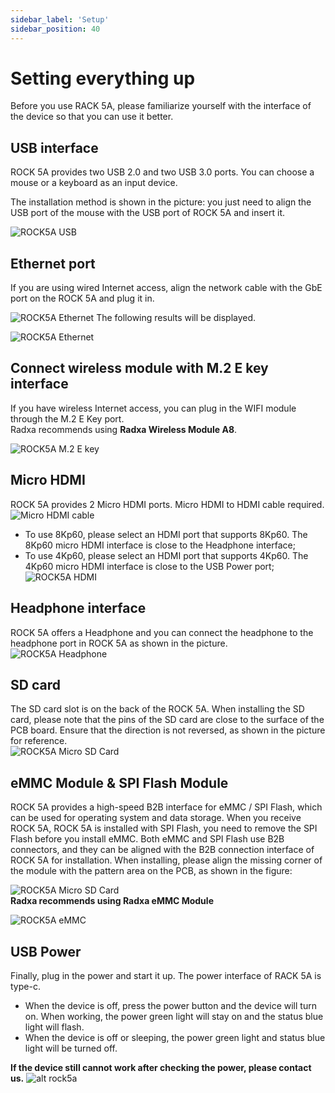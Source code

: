 ```yaml
---
sidebar_label: 'Setup'
sidebar_position: 40
---
```


# Setting everything up

Before you use RACK 5A, please familiarize yourself with the interface of the device so that you can use it better.

## USB interface
ROCK 5A provides two USB 2.0 and two USB 3.0 ports. You can choose a mouse or a keyboard as an input device.  

The installation method is shown in the picture: you just need to align the USB port of the mouse with the USB port of ROCK 5A and insert it.

![ROCK5A USB](/img/rock5a/rock5a_usb.webp)

## Ethernet port 
If you are using wired Internet access, align the network cable with the GbE port on the ROCK 5A and plug it in.

![ROCK5A Ethernet](/img/rock5a/rock5a_ethernet_01.webp)
The following results will be displayed.

![ROCK5A Ethernet](/img/rock5a/rock5a_ethernet_02.webp)

## Connect wireless module with M.2 E key interface
If you have wireless Internet access, you can plug in the WIFI module through the M.2 E Key port.  
Radxa recommends using **Radxa Wireless Module A8**.

![ROCK5A M.2 E key](/img/rock5a/rock5a_m2.webp)

## Micro HDMI
ROCK 5A provides 2 Micro HDMI ports.
Micro HDMI to HDMI cable required.
![Micro HDMI cable](/img/accessories/micro-hdmi-cable-01.webp)
- To use 8Kp60, please select an HDMI port that supports 8Kp60. The 8Kp60 micro HDMI interface is close to the Headphone interface;
- To use 4Kp60, please select an HDMI port that supports 4Kp60. The 4Kp60 micro HDMI interface is close to the USB Power port;  
![ROCK5A HDMI](/img/rock5a/rock5a_hdmi.webp)

## Headphone interface 
ROCK 5A offers a Headphone and you can connect the headphone to the headphone port in ROCK 5A as shown in the picture.
![ROCK5A Headphone](/img/rock5a/rock5a_headphone.webp)

## SD card  
The SD card slot is on the back of the ROCK 5A. When installing the SD card, please note that the pins of the SD card are close to the surface of the PCB board. Ensure that the direction is not reversed, as shown in the picture for reference.  
![ROCK5A Micro SD Card](/img/rock5a/rock5_sd.webp)

## eMMC Module & SPI Flash Module

ROCK 5A provides a high-speed B2B interface for eMMC / SPI Flash, which can be used for operating system and data storage. When you receive ROCK 5A, ROCK 5A is installed with SPI Flash, you need to remove the SPI Flash before you install eMMC. Both eMMC and SPI Flash use B2B connectors, and they can be aligned with the B2B connection interface of ROCK 5A for installation. When installing, please align the missing corner of the module with the pattern area on the PCB, as shown in the figure:

![ROCK5A Micro SD Card](/img/rock5a/rock5a-use-emmc.webp)  
**Radxa recommends using Radxa eMMC Module**  

![ROCK5A eMMC](/img/rock5a/rock5a_emmc.webp)  


## USB Power
Finally, plug in the power and start it up. The power interface of RACK 5A is type-c.  

- When the device is off, press the power button and the device will turn on. When working, the power green light will stay on and the status blue light will flash.
- When the device is off or sleeping, the power green light and status blue light will be turned off.
  
**If the device still cannot work after checking the power, please contact us.**
![alt rock5a](/img/rock5a/rock5a_power.webp)











